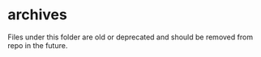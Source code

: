 # archives

Files under this folder are old or deprecated and should be removed from repo in the future.